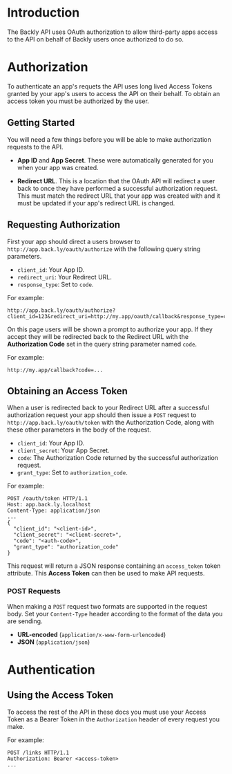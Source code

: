 # Introduction

The Backly API uses OAuth authorization to allow third-party apps access to the API on behalf of Backly users once authorized to do so.

# Authorization

To authenticate an app's requets the API uses long lived Access Tokens granted by your app's users to access the API on their behalf. To obtain an access token you must be authorized by the user.

## Getting Started

You will need a few things before you will be able to make authorization requests to the API.

- **App ID** and **App Secret**. These were automatically generated for you when your app was created.

- **Redirect URL**. This is a location that the OAuth API will redirect a user back to once they have performed a successful authorization request. This must match the redirect URL that your app was created with and it must be updated if your app's redirect URL is changed.

## Requesting Authorization

First your app should direct a users browser to `http://app.back.ly/oauth/authorize` with the following query string parameters.

- `client_id`: Your App ID.
- `redirect_uri`: Your Redirect URL.
- `response_type`: Set to `code`.

For example:

```
http://app.back.ly/oauth/authorize?client_id=123&redirect_uri=http://my.app/oauth/callback&response_type=code
```

On this page users will be shown a prompt to authorize your app. If they accept they will be redirected back to the Redirect URL with the **Authorization Code** set in the query string parameter named `code`.

For example:

```
http://my.app/callback?code=...
```

## Obtaining an Access Token

When a user is redirected back to your Redirect URL after a successful authorization request your app should then issue a `POST` request to `http://app.back.ly/oauth/token` with the Authorization Code, along with these other parameters in the body of the request.

- `client_id`: Your App ID.
- `client_secret`: Your App Secret.
- `code`: The Authorization Code returned by the successful authorization request.
- `grant_type`: Set to `authorization_code`.

For example:

```
POST /oauth/token HTTP/1.1
Host: app.back.ly.localhost
Content-Type: application/json
...
{
  "client_id": "<client-id>",
  "client_secret": "<client-secret>",
  "code": "<auth-code>",
  "grant_type": "authorization_code"
}
```

This request will return a JSON response containing an `access_token` token attribute. This **Access Token** can then be used to make API requests.

### POST Requests

When making a `POST` request two formats are supported in the request body. Set your `Content-Type` header according to the format of the data you are sending.

- **URL-encoded** (`application/x-www-form-urlencoded`)
- **JSON** (`application/json`)

# Authentication

## Using the Access Token

To access the rest of the API in these docs you must use your Access Token as a Bearer Token in the `Authorization` header of every request you make.

For example:

```
POST /links HTTP/1.1
Authorization: Bearer <access-token>
...
```
